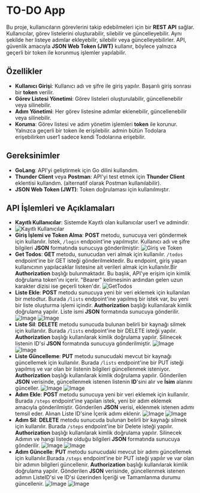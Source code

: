 # TO-DO App

Bu proje, kullanıcıların görevlerini takip edebilmeleri için bir **REST API** sağlar. Kullanıcılar, görev listelerini oluşturabilir, silebilir ve güncelleyebilir. Aynı şekilde her listeye adımlar ekleyebilir, silebilir veya güncelleyebilirler. API, güvenlik amacıyla **JSON Web Token (JWT)** kullanır, böylece yalnızca geçerli bir token ile korunmuş işlemler yapılabilir.

## Özellikler

- **Kullanıcı Girişi**: Kullanıcı adı ve şifre ile giriş yapılır. Başarılı giriş sonrası bir **token** verilir.
- **Görev Listesi Yönetimi**: Görev listeleri oluşturulabilir, güncellenebilir veya silinebilir.
- **Adım Yönetimi**: Her görev listesine adımlar eklenebilir, güncellenebilir veya silinebilir.
- **Koruma**: Görev listesi ve adım yönetim işlemleri **token** ile korunur. Yalnızca geçerli bir token ile erişilebilir. admin bütün Todolara erişebilirken user1 sadece kendi Todolarına erişebilir.

## Gereksinimler

- **GoLang**: API'yi geliştirmek için Go dilini kullandım.
- **Thunder Client** veya **Postman**: API'yi test etmek için **Thunder Client** eklentisi kullandım. (alternatif olarak Postman kullanılabilir).
- **JSON Web Token (JWT)**: Token doğrulaması için kullanılmıştır.

## API İşlemleri ve Açıklamaları
- **Kayıtlı Kullanıcılar**: Sistemde Kayıtlı olan kullanıcılar user1 ve admindir.
- ![Kayıtlı Kullanıcılar](https://github.com/user-attachments/assets/ed378ee8-2924-458f-8263-778d72d216dc)
- **Giriş İşlemi ve Token Alma**: **POST** metodu, sunucuya veri göndermek için kullanılır. İstek, `/login` endpoint'ine yapılmıştır. Kullanıcı adı ve şifre bilgileri **JSON** formatında sunucuya gönderilmiştir:
  ![Giriş ve Token](https://github.com/user-attachments/assets/d2f14298-f9b1-47af-9b06-04bff1ba3554)
- **Get Todos**: **GET** metodu, sunucudan veri almak için kullanılır. `/todos` endpoint'ine bir GET isteği gönderilmektedir. Bu endpoint, giriş yapan kullanıcının yapılacaklar listesine ait verileri almak için kullanılır.Bir **Authorization** başlığı bulunmaktadır. Bu başlık, API'ye erişim için kimlik doğrulama token'ını içerir. "Bearer" kelimesinin ardından gelen uzun karakter dizisi ise geçerli token'dır.
  ![GetTodos](https://github.com/user-attachments/assets/5546335b-4378-4417-849c-91c72b847244)
- **Liste Ekle**: **POST** metodu sunucuya yeni bir veri eklemek için kullanılan bir metodtur. Burada `/lists` endpoint'ine yapılmış bir istek var, bu yeni bir liste oluşturma işlemi içindir.  **Authorization** başlığı kullanılarak kimlik doğrulama yapılır. Liste ismi  **JSON** formatında sunucuya gönderilir.
![Image](https://github.com/user-attachments/assets/0b5e3979-001b-4a8f-af58-9c8ba791970f) ![Image](https://github.com/user-attachments/assets/a2aa3b31-502f-411a-b548-8e2fa82a9649)
- **Liste Sil**: **DELETE** metodu sunucuda bulunan belirli bir kaynağı silmek için kullanılır. Burada `/lists` endpoint'ine bir DELETE isteği yapılır. **Authorization** başlığı kullanılarak kimlik doğrulama yapılır. Silinecek listenin ID'si  **JSON** formatında sunucuya gönderilmiştir.
![Image](https://github.com/user-attachments/assets/b9ad1e3d-ca5d-4d01-889a-069d5e81c4d5)  ![Image](https://github.com/user-attachments/assets/49463609-8f07-484f-b56d-58769dde344b)  
- **Liste Güncelleme**: **PUT** metodu sunucudaki mevcut bir kaynağı güncellemek için kullanılır. Burada `/lists` endpoint'ine bir PUT isteği yapılmış ve var olan bir listenin bilgileri güncellenmek isteniyor. **Authorization** başlığı kullanılarak kimlik doğrulama yapılır. Gönderilen **JSON** verisinde, güncellenmek istenen listenin **ID**'sini alır ve **İsim** alanını günceller.
![Image](https://github.com/user-attachments/assets/2a7a5e49-7da9-4a75-aab9-59e77162e5ff) ![Image](https://github.com/user-attachments/assets/0a6fb169-9c5c-4d61-be18-9c39df27e551)
- **Adım Ekle**: **POST** metodu sunucuya yeni bir veri eklemek için kullanılır. Burada `/steps` endpoint'ine yapılan istek, yeni bir adım eklemek amacıyla gönderilmiştir. Gönderilen **JSON** verisi, eklenmek istenen adımı temsil eder. Alınan Liste ID'sine İçerik adımı eklenir.
 ![Image](https://github.com/user-attachments/assets/68d0c9a2-d9ed-4199-91e0-6fe254183b5a) ![Image](https://github.com/user-attachments/assets/85f9d4a8-2a09-42ba-9274-233aef1157f3)
- **Adım Sil**: **DELETE** metodu sunucuda bulunan belirli bir kaynağı silmek için kullanılır. Burada `/steps` endpoint'ine bir Delete isteği yapılır. **Authorization** başlığı kullanılarak kimlik doğrulama yapılır. Silinecek Adımın ve hangi listede olduğu bilgileri **JSON** formatında sunucuya gönderilir.
  ![Image](https://github.com/user-attachments/assets/0f2943d1-44e0-4781-8b57-1cce7b1d20e1) ![Image](https://github.com/user-attachments/assets/29c418fa-aeca-4aa2-855f-ef4b755b2ab0)
- **Adım Güncelle**: **PUT** metodu sunucudaki mevcut bir adımı güncellemek için kullanılır.Burada `/steps` endpoint'ine bir PUT isteği yapılır ve var olan bir adımın bilgileri güncellenir. **Authorization** başlığı kullanılarak kimlik doğrulama yapılır. Gönderilen **JSON** verisinde, güncellenmek istenen adımın ListeID'si ve ID'si üzerinden İçeriği ve Tamamlanma durumu güncellenir.
  ![Image](https://github.com/user-attachments/assets/97acf725-1760-4326-a0b9-52eb3a944c6e) ![Image](https://github.com/user-attachments/assets/c4330aa0-9336-4785-9d04-aeec5046d033)

